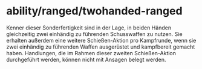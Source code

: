 # ability/ranged/twohanded-ranged

Kenner dieser Sonderfertigkeit sind in der Lage, in beiden Händen gleichzeitig zwei einhändig zu führenden Schusswaffen zu nutzen. Sie erhalten außerdem eine weitere Schießen-Aktion pro Kampfrunde, wenn sie zwei einhändig zu führenden Waffen ausgerüstet und kampfbereit gemacht haben. Handlungen, die im Rahmen dieser zweiten Schießen-Aktion durchgeführt werden, können nicht mit Ansagen belegt werden.
